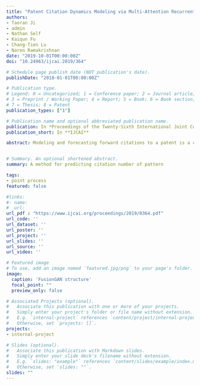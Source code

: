 ```yaml
---
title: "Patent Citation Dynamics Modeling via Multi-Attention Recurrent Networks"
authors:
- Taoran Ji
- admin
- Nathan Self
- Kaiqun Fu
- Chang-Tien Lu
- Naren Ramakrishnan
date: "2019-10-01T00:00:00Z"
doi: "10.24963/ijcai.2019/364"

# Schedule page publish date (NOT publication's date).
publishDate: "2018-01-01T00:00:00Z"

# Publication type.
# Legend: 0 = Uncategorized; 1 = Conference paper; 2 = Journal article;
# 3 = Preprint / Working Paper; 4 = Report; 5 = Book; 6 = Book section;
# 7 = Thesis; 8 = Patent
publication_types: ["1"]

# Publication name and optional abbreviated publication name.
publication: In *Proceedings of the Twenty-Sixth International Joint Conference on Artificial Intelligence*
publication_short: In **IJCAI**

abstract: Modeling and forecasting forward citations to a patent is a central task for the discovery of emerging technologies and for measuring the pulse of inventive progress. Conventional methods for forecasting these forward citations cast the problem as analysis of temporal point processes which rely on the conditional intensity of previously received citations. Recent approaches model the conditional intensity as a chain of recurrent neural networks to capture memory dependency in hopes of reducing the restrictions of the parametric form of the intensity function. For the problem of patent citations, we observe that forecasting a patent's chain of citations benefits from not only the patent's history itself but also from the historical citations of assignees and inventors associated with that patent. In this paper, we propose a sequence-to-sequence model which employs an attention-of-attention mechanism to capture the dependencies of these multiple time sequences. Furthermore, the proposed model is able to forecast both the timestamp and the category of a patent's next citation. Extensive experiments on a large patent citation dataset collected from USPTO demonstrate that the proposed model outperforms state-of-the-art models at forward citation forecasting.


# Summary. An optional shortened abstract.
summary: A method for predicting citation number of pattern

tags:
- point process
featured: false

#links:
#- name:
#  url:
url_pdf : "https://www.ijcai.org/proceedings/2019/0364.pdf"
url_code: ''
url_dataset: ''
url_poster: ''
url_project: ''
url_slides: ''
url_source: ''
url_video: ''

# Featured image
# To use, add an image named `featured.jpg/png` to your page's folder.
image:
  caption: 'FusionGAN structure'
  focal_point: ""
  preview_only: false

# Associated Projects (optional).
#   Associate this publication with one or more of your projects.
#   Simply enter your project's folder or file name without extension.
#   E.g. `internal-project` references `content/project/internal-project/index.md`.
#   Otherwise, set `projects: []`.
projects:
- internal-project

# Slides (optional).
#   Associate this publication with Markdown slides.
#   Simply enter your slide deck's filename without extension.
#   E.g. `slides: "example"` references `content/slides/example/index.md`.
#   Otherwise, set `slides: ""`.
slides: ""
---
```

